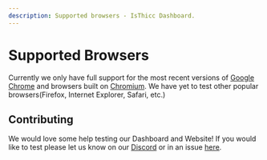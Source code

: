 ```yaml
---
description: Supported browsers - IsThicc Dashboard.
---
```


# Supported Browsers

Currently we only have full support for the most recent versions of [Google Chrome](https://www.google.com/chrome/) and browsers built on [Chromium](https://www.chromium.org/Home). We have yet to test other popular browsers(Firefox, Internet Explorer, Safari, etc.) 

## Contributing

We would love some help testing our Dashboard and Website! If you would like to test please let us know on our [Discord](https://discord.isthicc.dev/) or in an issue [here](https://github.com/IsThicc/Documentation/issues/new).
